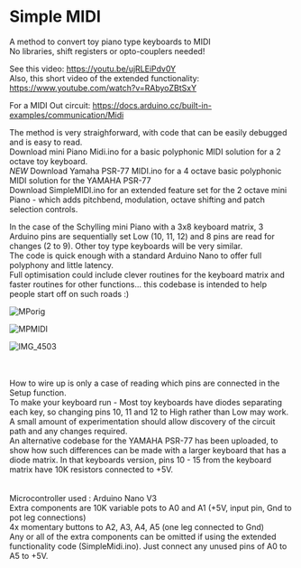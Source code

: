 # Simple MIDI
A method to convert toy piano type keyboards to MIDI 
<br>
No libraries, shift registers or opto-couplers needed!
<br>

See this video:  https://youtu.be/ujRLEiPdv0Y <br>
Also, this short video of the extended functionality: https://www.youtube.com/watch?v=RAbyoZBtSxY  

For a MIDI Out circuit: https://docs.arduino.cc/built-in-examples/communication/Midi

The method is very straighforward, with code that can be easily debugged and is easy to read. <br>
Download mini Piano Midi.ino for a basic polyphonic MIDI solution for a 2 octave toy keyboard. <br>
*NEW* Download Yamaha PSR-77 MIDI.ino for a 4 octave basic polyphonic MIDI solution for the YAMAHA PSR-77 <br>
Download SimpleMIDI.ino for an extended feature set for the 2 octave mini Piano - which adds pitchbend, modulation, octave shifting and patch selection controls. <br>

In the case of the Schylling mini Piano with a 3x8 keyboard matrix, 3 Arduino pins are sequentially set Low (10, 11, 12) and 8 pins are read for changes (2 to 9). Other toy type keyboards will be very similar. <br>
The code is quick enough with a standard Arduino Nano to offer full polyphony and little latency. <br>
Full optimisation could include clever routines for the keyboard matrix and faster routines for other functions... this codebase is intended to help people start off on such roads  :)

![MPorig](https://github.com/Slider2732-2/mini-Piano-MIDI/assets/119638809/e31f9035-7ee0-43fc-bef8-ff5cf477ae1f)

![MPMIDI](https://github.com/Slider2732-2/mini-Piano-MIDI/assets/119638809/c9666064-ca6d-44d6-897a-dac432f80a8c)

![IMG_4503](https://github.com/Slider2732-2/mini-Piano-MIDI/assets/119638809/8fcf5967-664e-448b-89a3-3776ea37f504)

<br>
<br>
How to wire up is only a case of reading which pins are connected in the Setup function.<br>
To make your keyboard run - Most toy keyboards have diodes separating each key, so changing pins 10, 11 and 12 to High rather than Low may work. A small amount of experimentation should allow discovery of the circuit path and any changes required. <br> 
An alternative codebase for the YAMAHA PSR-77 has been uploaded, to show how such differences can be made with a larger keyboard that has a diode matrix. In that keyboards version, pins 10 - 15 from the keyboard matrix have 10K resistors connected to +5V.<br><br><br> 
Microcontroller used : Arduino Nano V3 <br>
Extra components are 10K variable pots to A0 and A1 (+5V, input pin, Gnd to pot leg connections) <br>
4x momentary buttons to A2, A3, A4, A5 (one leg connected to Gnd) <br>
Any or all of the extra components can be omitted if using the extended functionality code (SimpleMidi.ino). Just connect any unused pins of A0 to A5 to +5V. <br>
